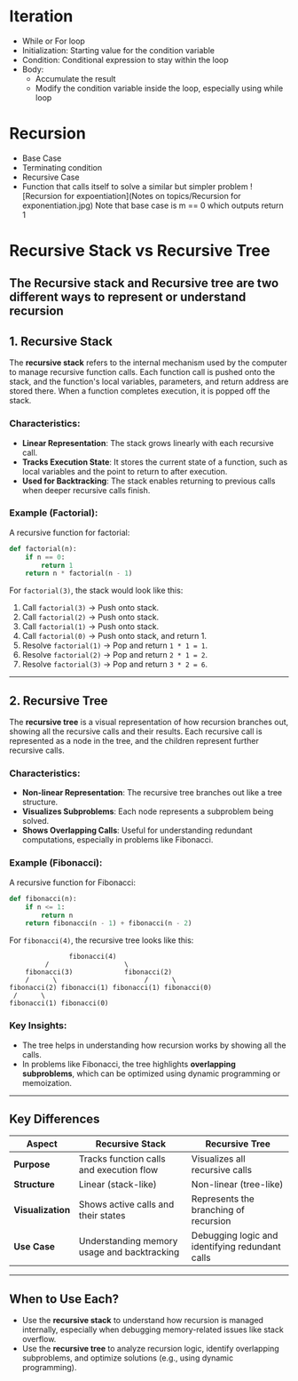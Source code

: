 # Iteration 
- While or For loop
- Initialization: Starting value for the condition variable
- Condition: Conditional expression to stay within the loop
- Body:
  - Accumulate the result
  - Modify the condition variable inside the loop, especially using while loop

# Recursion 
- Base Case
 - Terminating condition
- Recursive Case
 - Function that calls itself to solve a similar but simpler problem
![Recursion for expoentiation](Notes on topics/Recursion for exponentiation.jpg)
Note that base case is m == 0 which outputs return 1

# Recursive Stack vs Recursive Tree

The **Recursive stack** and **Recursive tree** are two different ways to represent or understand recursion
---

## **1. Recursive Stack**
The **recursive stack** refers to the internal mechanism used by the computer to manage recursive function calls. Each function call is pushed onto the stack, and the function's local variables, parameters, and return address are stored there. When a function completes execution, it is popped off the stack.

### Characteristics:
- **Linear Representation**: The stack grows linearly with each recursive call.
- **Tracks Execution State**: It stores the current state of a function, such as local variables and the point to return to after execution.
- **Used for Backtracking**: The stack enables returning to previous calls when deeper recursive calls finish.

### Example (Factorial):
A recursive function for factorial:
```python
def factorial(n):
    if n == 0:
        return 1
    return n * factorial(n - 1)
```

For `factorial(3)`, the stack would look like this:

1. Call `factorial(3)` → Push onto stack.
2. Call `factorial(2)` → Push onto stack.
3. Call `factorial(1)` → Push onto stack.
4. Call `factorial(0)` → Push onto stack, and return 1.
5. Resolve `factorial(1)` → Pop and return `1 * 1 = 1`.
6. Resolve `factorial(2)` → Pop and return `2 * 1 = 2`.
7. Resolve `factorial(3)` → Pop and return `3 * 2 = 6`.

---

## **2. Recursive Tree**
The **recursive tree** is a visual representation of how recursion branches out, showing all the recursive calls and their results. Each recursive call is represented as a node in the tree, and the children represent further recursive calls.

### Characteristics:
- **Non-linear Representation**: The recursive tree branches out like a tree structure.
- **Visualizes Subproblems**: Each node represents a subproblem being solved.
- **Shows Overlapping Calls**: Useful for understanding redundant computations, especially in problems like Fibonacci.

### Example (Fibonacci):
A recursive function for Fibonacci:
```python
def fibonacci(n):
    if n <= 1:
        return n
    return fibonacci(n - 1) + fibonacci(n - 2)
```

For `fibonacci(4)`, the recursive tree looks like this:

```
               fibonacci(4)
         /                   \
    fibonacci(3)             fibonacci(2)
    /      \                      /      \
fibonacci(2) fibonacci(1) fibonacci(1) fibonacci(0)
 /      \
fibonacci(1) fibonacci(0)
```

### Key Insights:
- The tree helps in understanding how recursion works by showing all the calls.
- In problems like Fibonacci, the tree highlights **overlapping subproblems**, which can be optimized using dynamic programming or memoization.

---

## **Key Differences**

| **Aspect**         | **Recursive Stack**                      | **Recursive Tree**                     |
|---------------------|------------------------------------------|-----------------------------------------|
| **Purpose**         | Tracks function calls and execution flow| Visualizes all recursive calls         |
| **Structure**       | Linear (stack-like)                     | Non-linear (tree-like)                 |
| **Visualization**   | Shows active calls and their states      | Represents the branching of recursion  |
| **Use Case**        | Understanding memory usage and backtracking | Debugging logic and identifying redundant calls |

---

## **When to Use Each?**
- Use the **recursive stack** to understand how recursion is managed internally, especially when debugging memory-related issues like stack overflow.
- Use the **recursive tree** to analyze recursion logic, identify overlapping subproblems, and optimize solutions (e.g., using dynamic programming).


